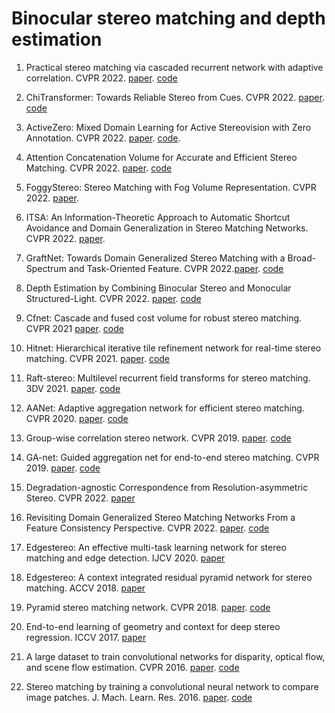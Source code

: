 # Binocular stereo matching and depth estimation

1. Practical stereo matching via cascaded recurrent network with adaptive correlation. CVPR 2022. [paper](extension://bfdogplmndidlpjfhoijckpakkdjkkil/pdf/viewer.html?file=https%3A%2F%2Fopenaccess.thecvf.com%2Fcontent%2FCVPR2022%2Fpapers%2FLi_Practical_Stereo_Matching_via_Cascaded_Recurrent_Network_With_Adaptive_Correlation_CVPR_2022_paper.pdf). [code](https://github.com/megvii-research/CREStereo)
2. ChiTransformer: Towards Reliable Stereo from Cues. CVPR 2022. [paper](https://openaccess.thecvf.com/content/CVPR2022/papers/Su_Chitransformer_Towards_Reliable_Stereo_From_Cues_CVPR_2022_paper.pdf). [code](https://github.com/ISL-CV/ChiTransformer.git)
3. ActiveZero: Mixed Domain Learning for Active Stereovision with Zero
Annotation. CVPR 2022. [paper](https://openaccess.thecvf.com/content/CVPR2022/papers/Liu_ActiveZero_Mixed_Domain_Learning_for_Active_Stereovision_With_Zero_Annotation_CVPR_2022_paper.pdf). [code](https://github.com/haosulab/active_zero).
4. Attention Concatenation Volume for Accurate and Efficient Stereo Matching. CVPR 2022. [paper](extension://bfdogplmndidlpjfhoijckpakkdjkkil/pdf/viewer.html?file=https%3A%2F%2Fopenaccess.thecvf.com%2Fcontent%2FCVPR2022%2Fpapers%2FXu_Attention_Concatenation_Volume_for_Accurate_and_Efficient_Stereo_Matching_CVPR_2022_paper.pdf). [code](https://github.com/gangweiX/ACVNet)
5. FoggyStereo: Stereo Matching with Fog Volume Representation. CVPR 2022. [paper](https://openaccess.thecvf.com/content/CVPR2022/papers/Yao_FoggyStereo_Stereo_Matching_With_Fog_Volume_Representation_CVPR_2022_paper.pdf).
6. ITSA: An Information-Theoretic Approach to Automatic Shortcut Avoidance and Domain Generalization in Stereo Matching Networks. CVPR 2022. [paper](https://openaccess.thecvf.com/content/CVPR2022/papers/Chuah_ITSA_An_Information-Theoretic_Approach_to_Automatic_Shortcut_Avoidance_and_Domain_CVPR_2022_paper.pdf).
7. GraftNet: Towards Domain Generalized Stereo Matching with a Broad-Spectrum and Task-Oriented Feature. CVPR 2022.[paper](https://openaccess.thecvf.com/content/CVPR2022/papers/Liu_GraftNet_Towards_Domain_Generalized_Stereo_Matching_With_a_Broad-Spectrum_and_CVPR_2022_paper.pdf). [code](https://github.com/SpadeLiu/Graft-PSMNet)
8. Depth Estimation by Combining Binocular Stereo and Monocular Structured-Light. CVPR 2022. [paper](https://openaccess.thecvf.com/content/CVPR2022/papers/Xu_Depth_Estimation_by_Combining_Binocular_Stereo_and_Monocular_Structured-Light_CVPR_2022_paper.pdf). [code](https://github.com/YuhuaXu/MonoStereoFusion)
9. Cfnet: Cascade and fused cost volume for robust stereo matching. CVPR 2021 [paper](https://openaccess.thecvf.com/content/CVPR2021/html/Shen_CFNet_Cascade_and_Fused_Cost_Volume_for_Robust_Stereo_Matching_CVPR_2021_paper.html). [code](https://github.com/gallenszl/CFNet)
10. Hitnet: Hierarchical iterative tile refinement network for real-time stereo matching. CVPR 2021. [paper](https://openaccess.thecvf.com/content/CVPR2021/html/Tankovich_HITNet_Hierarchical_Iterative_Tile_Refinement_Network_for_Real-time_Stereo_Matching_CVPR_2021_paper.html). [code](https://github.com/google-research/googleresearch/tree/master/hitnet)
11. Raft-stereo: Multilevel recurrent field transforms for stereo matching. 3DV 2021. [paper]( https://github.com/princeton-vl/RAFT-Stereo). [code]( https://github.com/princeton-vl/RAFT-Stereo)
12. AANet: Adaptive aggregation network for efficient stereo matching. CVPR 2020. [paper](https://openaccess.thecvf.com/content_CVPR_2020/html/Xu_AANet_Adaptive_Aggregation_Network_for_Efficient_Stereo_Matching_CVPR_2020_paper.html). [code](https://github.com/haofeixu/aanet)
13. Group-wise correlation stereo network. CVPR 2019. [paper](https://openaccess.thecvf.com/content_CVPR_2019/html/Guo_Group-Wise_Correlation_Stereo_Network_CVPR_2019_paper.html). [code](https://github.com/xy-guo/GwcNet)
14. GA-net: Guided aggregation net for end-to-end stereo matching. CVPR 2019.  [paper](https://openaccess.thecvf.com/content_CVPR_2019/html/Zhang_GA-Net_Guided_Aggregation_Net_for_End-To-End_Stereo_Matching_CVPR_2019_paper.html). [code](https://github.com/feihuzhang/GANet)
15. Degradation-agnostic Correspondence from Resolution-asymmetric Stereo. CVPR 2022. [paper](https://openaccess.thecvf.com/content/CVPR2022/papers/Chen_Degradation-Agnostic_Correspondence_From_Resolution-Asymmetric_Stereo_CVPR_2022_paper.pdf)
16. Revisiting Domain Generalized Stereo Matching Networks From a Feature Consistency Perspective. CVPR 2022. [paper](https://openaccess.thecvf.com/content/CVPR2022/papers/Zhang_Revisiting_Domain_Generalized_Stereo_Matching_Networks_From_a_Feature_Consistency_CVPR_2022_paper.pdf). [code](https://github.com/jiaw-z/FCStereo)
17. Edgestereo: An effective multi-task learning network for stereo matching and edge detection. IJCV 2020. [paper](https://arxiv.org/abs/1903.01700)
18. Edgestereo: A context integrated residual pyramid network for stereo matching. ACCV 2018. [paper](https://arxiv.org/abs/1803.05196v3)
19. Pyramid stereo matching network. CVPR 2018. [paper](https://openaccess.thecvf.com/content_cvpr_2018/html/Chang_Pyramid_Stereo_Matching_CVPR_2018_paper.html). [code](https://github.com/JiaRenChang/PSMNet)
   
20. End-to-end learning of geometry and context for deep stereo regression. ICCV 2017. [paper](https://openaccess.thecvf.com/content_iccv_2017/html/Kendall_End-To-End_Learning_of_ICCV_2017_paper.html)

21. A large dataset to train convolutional networks for disparity, optical flow, and scene flow estimation. CVPR 2016. [paper](https://openaccess.thecvf.com/content_cvpr_2016/html/Mayer_A_Large_Dataset_CVPR_2016_paper.html). [code](https://github.com/lmb-freiburg/dispnet-flownet-docker)
22. Stereo matching by training a convolutional neural network to compare image patches. J. Mach. Learn. Res. 2016. [paper](extension://bfdogplmndidlpjfhoijckpakkdjkkil/pdf/viewer.html?file=https%3A%2F%2Fwww.jmlr.org%2Fpapers%2Fvolume17%2F15-535%2F15-535.pdf). [code](https://github.com/jzbontar/mc-cnn)